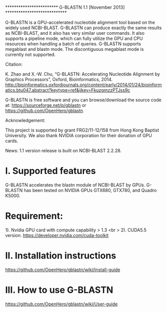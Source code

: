 ﻿************************ G-BLASTN 1.1 [November 2013] ****************************

G-BLASTN is a GPU-accelerated nucleotide alignment tool based on the widely used NCBI-BLAST. 
G-BLASTN can produce exactly the same results as NCBI-BLAST, and it also has very similar user 
commands. It also supports a pipeline mode, which can fully utilize the GPU and CPU resources 
when handling a batch of queries. G-BLASTN supports megablast and blastn mode. The discontiguous
megablast mode is currently not supported.

Citation:

K. Zhao and X.-W. Chu, “G-BLASTN: Accelerating Nucleotide Alignment by Graphics Processors”, Oxford, Bioinformatics, 2014.
http://bioinformatics.oxfordjournals.org/content/early/2014/01/24/bioinformatics.btu047.abstract?keytype=ref&ijkey=FkuzgmzzPTJss9c 

G-BLASTN is free software and you can browse/download the source code at:
https://sourceforge.net/p/gblastn
or
https://github.com/OpenHero/gblastn


Acknowledgement:

This project is supported by grant FRG2/11-12/158 from Hong Kong Baptist University. We also thank NVIDIA corporation for their donation of GPU cards.

News: 
1.1 version release is built on NCBI-BLAST 2.2.28.

I. Supported features
=====================
G-BLASTN accelerates the blastn module of NCBI-BLAST by GPUs. G-BLASTN has been tested on 
NVIDIA GPUs GTX680, GTX780, and Quadro K5000. 

Requirement:
============
1). Nvidia GPU card with compute capability > 1.3 <br \>
2). CUDA5.5 version. https://developer.nvidia.com/cuda-toolkit

II. Installation instructions
=============================

https://github.com/OpenHero/gblastn/wiki/Install-guide

III. How to use G-BLASTN
========================
https://github.com/OpenHero/gblastn/wiki/User-guide
